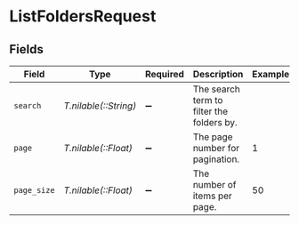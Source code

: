 # ListFoldersRequest


## Fields

| Field                                     | Type                                      | Required                                  | Description                               | Example                                   |
| ----------------------------------------- | ----------------------------------------- | ----------------------------------------- | ----------------------------------------- | ----------------------------------------- |
| `search`                                  | *T.nilable(::String)*                     | :heavy_minus_sign:                        | The search term to filter the folders by. |                                           |
| `page`                                    | *T.nilable(::Float)*                      | :heavy_minus_sign:                        | The page number for pagination.           | 1                                         |
| `page_size`                               | *T.nilable(::Float)*                      | :heavy_minus_sign:                        | The number of items per page.             | 50                                        |
